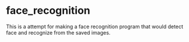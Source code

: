 # face_recognition
This is a attempt for making a face recognition program that would detect face and recognize from the saved images. 
